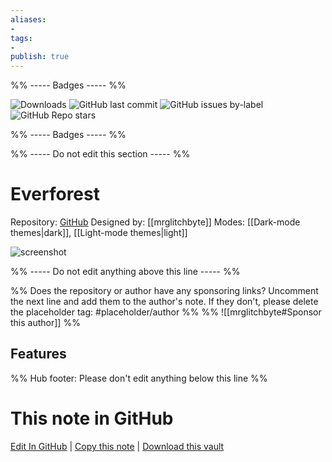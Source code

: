 ```yaml
---
aliases:
- 
tags: 
- 
publish: true
---
```


%% ----- Badges ----- %%

![Downloads](https://img.shields.io/badge/downloads-10673-573E7A?style=for-the-badge&logo=)
![GitHub last commit](https://img.shields.io/github/last-commit/mrglitchbyte/obsidian_everforest?color=573E7A&label=last%20update&logo=github&style=for-the-badge)
![GitHub issues by-label](https://img.shields.io/github/issues/mrglitchbyte/obsidian_everforest/help%20wanted?color=573E7A&logo=github&style=for-the-badge) 
![GitHub Repo stars](https://img.shields.io/github/stars/mrglitchbyte/obsidian_everforest?color=573E7A&logo=github&style=for-the-badge)

%% ----- Badges ----- %%

%% ----- Do not edit this section ----- %%

# Everforest

Repository: [GitHub](https://github.com/mrglitchbyte/obsidian_everforest)
Designed by: [[mrglitchbyte]]
Modes: [[Dark-mode themes|dark]], [[Light-mode themes|light]]



![screenshot](https://github.com/mrglitchbyte/obsidian_everforest/raw/main/dark_v2.png)

%% ----- Do not edit anything above this line ----- %% 

%% Does the repository or author have any sponsoring links? Uncomment the next line and add them to the author's note. If they don't, please delete the placeholder tag: #placeholder/author %%
%% ![[mrglitchbyte#Sponsor this author]] %%


## Features



%% Hub footer: Please don't edit anything below this line %%

# This note in GitHub

<span class="git-footer">[Edit In GitHub](https://github.dev/obsidian-community/obsidian-hub/blob/main/02%20-%20Community%20Expansions/02.05%20All%20Community%20Expansions/Themes/Everforest.md "git-hub-edit-note") | [Copy this note](https://raw.githubusercontent.com/obsidian-community/obsidian-hub/main/02%20-%20Community%20Expansions/02.05%20All%20Community%20Expansions/Themes/Everforest.md "git-hub-copy-note") | [Download this vault](https://github.com/obsidian-community/obsidian-hub/archive/refs/heads/main.zip "git-hub-download-vault") </span>
